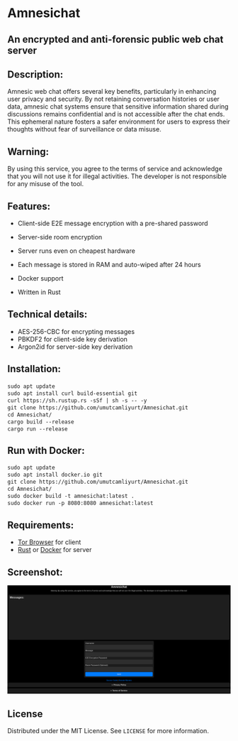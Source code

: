 # Amnesichat
## An encrypted and anti-forensic public web chat server
<!-- DESCRIPTION -->
## Description:

Amnesic web chat offers several key benefits, particularly in enhancing user privacy and security. By not retaining conversation histories or user data, amnesic chat systems ensure that sensitive information shared during discussions remains confidential and is not accessible after the chat ends. This ephemeral nature fosters a safer environment for users to express their thoughts without fear of surveillance or data misuse.

## Warning: 

By using this service, you agree to the terms of service and acknowledge that you will not use it for illegal activities. The developer is not responsible for any misuse of the tool.

<!-- FEATURES -->
## Features:

- Client-side E2E message encryption with a pre-shared password

- Server-side room encryption

- Server runs even on cheapest hardware

- Each message is stored in RAM and auto-wiped after 24 hours

- Docker support

- Written in Rust

## Technical details:

- AES-256-CBC for encrypting messages
- PBKDF2 for client-side key derivation
- Argon2id for server-side key derivation

<!-- INSTALLATION -->
## Installation:

    sudo apt update
    sudo apt install curl build-essential git
    curl https://sh.rustup.rs -sSf | sh -s -- -y
    git clone https://github.com/umutcamliyurt/Amnesichat.git
    cd Amnesichat/
    cargo build --release
    cargo run --release

## Run with Docker:
    
    sudo apt update
    sudo apt install docker.io git
    git clone https://github.com/umutcamliyurt/Amnesichat.git
    cd Amnesichat/
    sudo docker build -t amnesichat:latest .
    sudo docker run -p 8080:8080 amnesichat:latest

## Requirements:

- [Tor Browser](https://www.torproject.org/download/) for client
- [Rust](https://www.rust-lang.org) or [Docker](https://www.docker.com/) for server

<!-- SCREENSHOT -->
## Screenshot:
![screenshot](image.png)

<!-- LICENSE -->
## License

Distributed under the MIT License. See `LICENSE` for more information.
